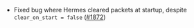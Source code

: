 - Fixed bug where Hermes cleared packets at startup, despite
 `clear_on_start = false` ([#1872](https://github.com/informalsystems/ibc-rs/issues/1872))
